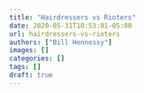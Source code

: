 ```yaml
---
title: "Hairdressers vs Rioters"
date: 2020-05-31T10:53:01-05:00
url: hairdressers-vs-rioters
authors: ["Bill Hennessy"]
images: []
categories: []
tags: []
draft: true
---
```

